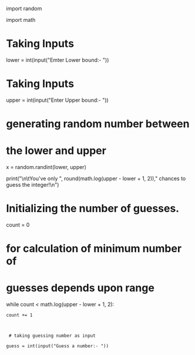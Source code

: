 
import random

import math

 # Taking Inputs

lower = int(input("Emter Lower bound:- ")) 
 
# Taking Inputs

upper = int(input("Enter Upper bound:- "))  
 
# generating random number between
# the lower and upper

x = random.randint(lower, upper)

print("\n\tYou've only ", round(math.log(upper - lower + 1, 2))," chances to guess the integer!\n")
 

 # Initializing the number of guesses.

count = 0
 
# for calculation of minimum number of
# guesses depends upon range

while count < math.log(upper - lower + 1, 2):

    count += 1

     

     # taking guessing number as input

    guess = int(input("Guess a number:- ")) 

     
